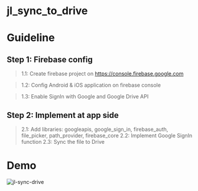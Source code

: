 # jl_sync_to_drive
# Guideline
## Step 1: Firebase config
> 1.1: Create firebase project on https://console.firebase.google.com

> 1.2: Config Android & iOS application on firebase console

> 1.3: Enable SignIn with Google and  Google Drive API
## Step 2: Implement at app side
> 2.1: Add libraries: googleapis, google_sign_in, firebase_auth, file_picker, path_provider, firebase_core
> 2.2: Implement Google SignIn function
> 2.3: Sync the file to Drive
# Demo
![jl-sync-drive](https://user-images.githubusercontent.com/22501191/186311462-ad971072-e469-4f03-9091-15af85a4ca8c.gif)
